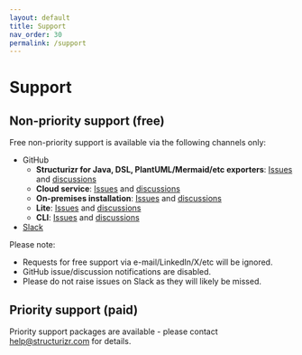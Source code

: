 ```yaml
---
layout: default
title: Support 
nav_order: 30
permalink: /support
---
```


# Support

## Non-priority support (free)

Free non-priority support is available via the following channels only:

- GitHub
  - __Structurizr for Java, DSL, PlantUML/Mermaid/etc exporters__: [Issues](https://github.com/structurizr/java/issues) and [discussions](https://github.com/structurizr/java/discussions)
  - __Cloud service__: [Issues](https://github.com/structurizr/cloud/issues) and [discussions](https://github.com/structurizr/cloud/discussions)
  - __On-premises installation__: [Issues](https://github.com/structurizr/onpremises/issues) and [discussions](https://github.com/structurizr/onpremises/discussions)
  - __Lite__: [Issues](https://github.com/structurizr/lite/issues) and [discussions](https://github.com/structurizr/lite/discussions)
  - __CLI__: [Issues](https://github.com/structurizr/cli/issues) and [discussions](https://github.com/structurizr/cli/discussions)
- [Slack](https://join.slack.com/t/structurizr/shared_invite/enQtMzkyMjY1NzMwNTkzLTcyOGI1MTZmNDQwMDQ5YmZlMThiYmU1ZTM2ZWZiMzYwMjVhNmM0OWIwNjFlZTM1YmY3YzU0ZDY2MTA1YTk5Mjg)

Please note:

- Requests for free support via e-mail/LinkedIn/X/etc will be ignored.
- GitHub issue/discussion notifications are disabled.
- Please do not raise issues on Slack as they will likely be missed.

## Priority support (paid)

Priority support packages are available - please contact help@structurizr.com for details.
